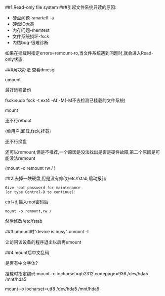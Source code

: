 ##1.Read-only file system
###引起文件系统只读的原因:
* 硬盘问题-smartctl -a
* 硬盘IO太高
* 内存问题-memtest 
* 文件系统损坏-fsck 
* 内核bug-很难诊断

如果在挂载时指定errors=remount-ro,当文件系统遇到问题时,就会进入Read-only状态.

###解决办法
查看dmesg

umount

最好远程备份

fsck:sudo fsck -t ext4 -Af -M(-M不去检测已挂载的文件系统)

mount

还不行reboot

(单用户,卸载,fsck,挂载)

还不行换盘

还可以remount,但是不推荐,一个原因是没法找出是否是硬件故障,第二个原因是可能没法remount

(mount -o remount rw / )

##2.去掉一块硬盘,但是没有修改/etc/fstab,启动报错

    Give root password for maintenance
    (or type Control-D to continue):

ctrl+d,输入root密码后
    
    mount -o remount,rw /

然后修改/etc/fstab

##3.umount时"device is busy"
umount -l

让访问该设备的程序退出以后再umount


##4.mount后中文乱码

是否有中文字体?

挂载时指定编码:mount –o iocharset=gb2312 codepage=936 /dev/hda5 /mnt/hda5

mount –o iocharset=utf8 /dev/hda5 /mnt/hda5
